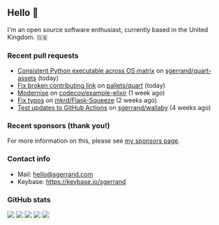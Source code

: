 ## Hello 👋

I'm an open source software enthusiast, currently based in the United Kingdom. :gb:

### Recent pull requests


- [Consistent Python executable across OS matrix](https://github.com/sgerrand/quart-assets/pull/1) on [sgerrand/quart-assets](https://github.com/sgerrand/quart-assets) (today)
- [Fix broken contributing link](https://github.com/pallets/quart/pull/437) on [pallets/quart](https://github.com/pallets/quart) (today)
- [Modernise](https://github.com/codecov/example-elixir/pull/5) on [codecov/example-elixir](https://github.com/codecov/example-elixir) (1 week ago)
- [Fix typos](https://github.com/mkrd/Flask-Squeeze/pull/22) on [mkrd/Flask-Squeeze](https://github.com/mkrd/Flask-Squeeze) (2 weeks ago)
- [Test updates to GitHub Actions](https://github.com/sgerrand/wallaby/pull/1) on [sgerrand/wallaby](https://github.com/sgerrand/wallaby) (4 weeks ago)

### Recent sponsors (thank you!)



For more information on this, please see [my sponsors page](https://github.com/sponsors/sgerrand/).

### Contact info

- Mail: hello@sgerrand.com
- Keybase: https://keybase.io/sgerrand

### GitHub stats

![](https://github-profile-summary-cards.vercel.app/api/cards/profile-details?username=sgerrand&theme=github)
![](https://github-profile-summary-cards.vercel.app/api/cards/repos-per-language?username=sgerrand&theme=github)
![](https://github-profile-summary-cards.vercel.app/api/cards/most-commit-language?username=sgerrand&theme=github)
![](https://github-profile-summary-cards.vercel.app/api/cards/stats?username=sgerrand&theme=github)
![](https://github-profile-summary-cards.vercel.app/api/cards/productive-time?username=sgerrand&theme=github)
